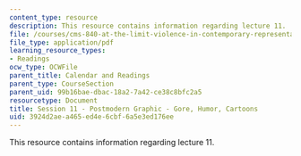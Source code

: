 ```yaml
---
content_type: resource
description: This resource contains information regarding lecture 11.
file: /courses/cms-840-at-the-limit-violence-in-contemporary-representation-fall-2013/3924d2aea465ed4e6cbf6a5e3ed176ee_MITCMS_840F13_Session_11.pdf
file_type: application/pdf
learning_resource_types:
- Readings
ocw_type: OCWFile
parent_title: Calendar and Readings
parent_type: CourseSection
parent_uid: 99b16bae-dbac-18a2-7a42-ce38c8bfc2a5
resourcetype: Document
title: Session 11 - Postmodern Graphic - Gore, Humor, Cartoons
uid: 3924d2ae-a465-ed4e-6cbf-6a5e3ed176ee
---
```

This resource contains information regarding lecture 11.

